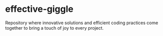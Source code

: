 # effective-giggle
Repository where innovative solutions and efficient coding practices come together to bring a touch of joy to every project.
